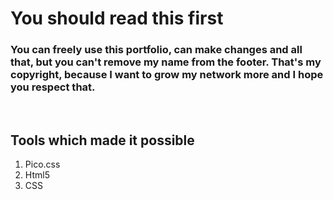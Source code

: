 # You should read this first
### You can freely use this portfolio, can make changes and all that, but you can't remove my name from the footer. That's my copyright, because I want to grow my network more and I hope you respect that.
<br>

## Tools which made it possible
1. Pico.css
2. Html5
3. CSS
